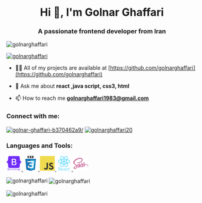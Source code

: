 <h1 align="center">Hi 👋, I'm Golnar Ghaffari</h1>
<h3 align="center">A passionate frontend developer from Iran</h3>

<p align="left"> <img src="https://komarev.com/ghpvc/?username=golnarghaffari&label=Profile%20views&color=0e75b6&style=flat" alt="golnarghaffari" /> </p>

<p align="left"> <a href="https://github.com/ryo-ma/github-profile-trophy"><img src="https://github-profile-trophy.vercel.app/?username=golnarghaffari" alt="golnarghaffari" /></a> </p>

- 👨‍💻 All of my projects are available at [https://github.com/golnarghaffari](https://github.com/golnarghaffari)

- 💬 Ask me about **react ,java script, css3, html**

- 📫 How to reach me **golnarghaffari1983@gmail.com**

<h3 align="left">Connect with me:</h3>
<p align="left">
<a href="https://linkedin.com/in/golnar-ghaffari-b370462a9/" target="blank"><img align="center" src="https://raw.githubusercontent.com/rahuldkjain/github-profile-readme-generator/master/src/images/icons/Social/linked-in-alt.svg" alt="golnar-ghaffari-b370462a9/" height="30" width="40" /></a>
<a href="https://instagram.com/golnarghaffari20" target="blank"><img align="center" src="https://raw.githubusercontent.com/rahuldkjain/github-profile-readme-generator/master/src/images/icons/Social/instagram.svg" alt="golnarghaffari20" height="30" width="40" /></a>
</p>

<h3 align="left">Languages and Tools:</h3>
<p align="left"> <a href="https://getbootstrap.com" target="_blank" rel="noreferrer"> <img src="https://raw.githubusercontent.com/devicons/devicon/master/icons/bootstrap/bootstrap-plain-wordmark.svg" alt="bootstrap" width="40" height="40"/> </a> <a href="https://www.w3schools.com/css/" target="_blank" rel="noreferrer"> <img src="https://raw.githubusercontent.com/devicons/devicon/master/icons/css3/css3-original-wordmark.svg" alt="css3" width="40" height="40"/> </a> <a href="https://developer.mozilla.org/en-US/docs/Web/JavaScript" target="_blank" rel="noreferrer"> <img src="https://raw.githubusercontent.com/devicons/devicon/master/icons/javascript/javascript-original.svg" alt="javascript" width="40" height="40"/> </a> <a href="https://reactjs.org/" target="_blank" rel="noreferrer"> <img src="https://raw.githubusercontent.com/devicons/devicon/master/icons/react/react-original-wordmark.svg" alt="react" width="40" height="40"/> </a> <a href="https://sass-lang.com" target="_blank" rel="noreferrer"> <img src="https://raw.githubusercontent.com/devicons/devicon/master/icons/sass/sass-original.svg" alt="sass" width="40" height="40"/> </a> </p>

<p><img align="left" src="https://github-readme-stats.vercel.app/api/top-langs?username=golnarghaffari&show_icons=true&locale=en&layout=compact" alt="golnarghaffari" /></p>

<p>&nbsp;<img align="center" src="https://github-readme-stats.vercel.app/api?username=golnarghaffari&show_icons=true&locale=en" alt="golnarghaffari" /></p>

<p><img align="center" src="https://github-readme-streak-stats.herokuapp.com/?user=golnarghaffari&" alt="golnarghaffari" /></p>


